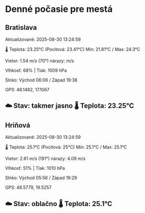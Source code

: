 ﻿# Denné počasie pre mestá

## Bratislava
Aktualizované: 2025-08-30 13:24:59

🌡️ Teplota: 23.25°C 
(Pocitová: 23.41°C)
Min: 21.81°C / Max: 24.3°C

Vietor: 1.54 m/s    (70°) 
nárazy:  m/s

Vlhkosť: 68% | Tlak: 1009 hPa

Slnko: Východ 06:06 / Západ 19:38

GPS: 48.1482, 17.1067

☁️ Stav: takmer jasno        🌡️ Teplota: 23.25°C
---

## Hriňová
Aktualizované: 2025-08-30 13:24:59

🌡️ Teplota: 25.1°C 
(Pocitová: 25°C)
Min: 25.1°C / Max: 25.1°C

Vietor: 2.61 m/s (191°)
nárazy: 4.09 m/s

Vlhkosť: 51% | Tlak: 1010 hPa

Slnko: Východ 05:56 / Západ 19:29

GPS: 48.5779, 19.5257

☁️ Stav: oblačno        🌡️ Teplota: 25.1°C
---
